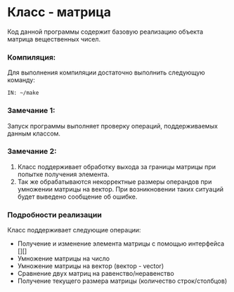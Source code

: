 
# Класс - матрица
Код данной программы содержит базовую реализацию объекта матрица вещественных чисел.
### Компиляция:
Для выполнения компиляции достаточно выполнить следующую команду:
```
IN: ~/make
```
### Замечание 1:
Запуск программы выполняет проверку операций, поддерживаемых данным классом.
### Замечание 2:
1. Класс поддерживает обработку выхода за границы матрицы при попытке получения элемента. 
2. Так же обрабатываются некорректные размеры операндов при умножении матрицы на вектор.
При возникновении таких ситуаций будет выведено сообщение об ошибке.
### Подробности реализации
Класс поддерживает следующие операции:
+ Получение и изменение элемента матрицы с помощью интерфейса [][]
+ Умножение матрицы на число
+ Умножение матрицы на вектор (вектор - vector<double>)
+ Сравнение двух матриц на равенство/неравенство
+ Получение текущего размера матрицы (количество строк/столбцов)
